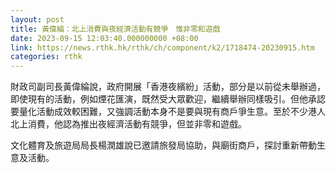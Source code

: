 ```yaml
---
layout: post
title: 黃偉綸：北上消費與夜經濟活動有競爭　惟非零和遊戲
date: 2023-09-15 12:03:40.000000000 +08:00
link: https://news.rthk.hk/rthk/ch/component/k2/1718474-20230915.htm
categories: rthk
---
```


財政司副司長黃偉綸說，政府開展「香港夜繽紛」活動，部分是以前從未舉辦過，即使現有的活動，例如煙花匯演，既然受大眾歡迎，繼續舉辦同樣吸引。但他承認要量化活動成效較困難，又強調活動本身不是要與現有商戶爭生意。至於不少港人北上消費，他認為推出夜經濟活動有競爭，但並非零和遊戲。

文化體育及旅遊局局長楊潤雄說已邀請旅發局協助，與廟街商戶，探討重新帶動生意及活動。
